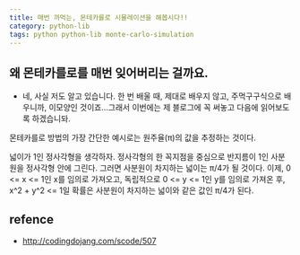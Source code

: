 ```yaml
---
title: 매번 까먹는, 몬테카를로 시뮬레이션을 해봅시다!!
category: python-lib
tags: python python-lib monte-carlo-simulation
---
```


## 왜 몬테카를로를 매번 잊어버리는 걸까요. 

- 네, 사실 저도 알고 있습니다. 한 번 배울 때, 제대로 배우지 않고, 주먹구구식으로 배우니까, 이모양인 것이죠...그래서 이번에는 제 블로그에 꼭 써놓고 다음에 읽어보도록 하겠습니돠.


몬테카를로 방법의 가장 간단한 예시로는 원주율(π)의 값을 추정하는 것이다.

넓이가 1인 정사각형을 생각하자. 정사각형의 한 꼭지점을 중심으로 반지름이 1인 사분원을 정사각형 안에 그린다. 그러면 사분원이 차지하는 넓이는 π/4가 될 것이다. 이제, 0 <= x <= 1인 x를 임의로 가져오고, 독립적으로 0 <= y <= 1인 y를 임의로 가져온 후, x^2 + y^2 <= 1일 확률은 사분원이 차지하는 넓이와 같은 값인 π/4가 된다.

## refence 

- <http://codingdojang.com/scode/507>
